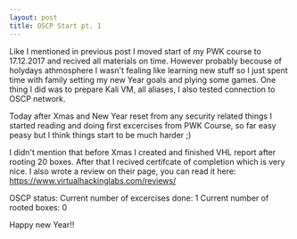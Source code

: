 ```yaml
---
layout: post
title: OSCP Start pt. 1
---
```


Like I mentioned in previous post I moved start of my PWK course to 17.12.2017 and recived all materials on time. However probably becouse of holydays athmosphere I wasn't fealing like learning new stuff so I just spent time with family setting my new Year goals and plying some games. One thing I did was to prepare Kali VM, all aliases, I also tested connection to OSCP network.

Today after Xmas and New Year reset from any security related things I started reading and doing first excercises from PWK Course, so far easy peasy but I think things start to be much harder ;)

I didn't mention that before Xmas I created and finished VHL report after rooting 20 boxes. After that I recived certifcate of completion which is very nice. I also wrote a review on their page, you can read it here: https://www.virtualhackinglabs.com/reviews/

OSCP status:
Current number of excercises done: 1
Current number of rooted boxes: 0

Happy new Year!!
